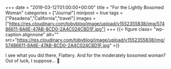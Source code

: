 +++
date = "2019-03-12T01:00:00+00:00"
title = "For the Lightly Bosomed Woman"
categories = ["Journal"]
minipost = true
tags = ["Pasadena","California","travel"]
images = ["https://res.cloudinary.com/tobyblog/image/upload/v1552355838/img/57486611-8A6E-47AB-8CD0-2A4C024C8D1F.jpg"]
+++
{{< figure class= "wp-caption alignnone" alt="" src="https://res.cloudinary.com/tobyblog/image/upload/v1552355838/img/57486611-8A6E-47AB-8CD0-2A4C024C8D1F.jpg" >}}

I see what you did there, Flattery. And for the moderately bosomed woman? Out of luck, I suppose… 👙


